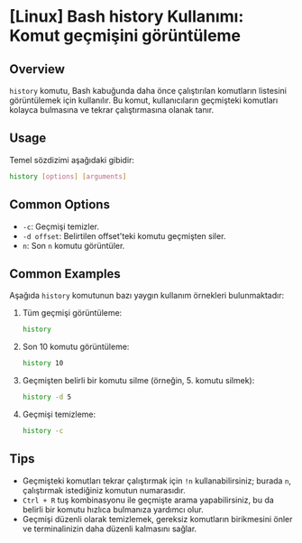 # [Linux] Bash history Kullanımı: Komut geçmişini görüntüleme

## Overview
`history` komutu, Bash kabuğunda daha önce çalıştırılan komutların listesini görüntülemek için kullanılır. Bu komut, kullanıcıların geçmişteki komutları kolayca bulmasına ve tekrar çalıştırmasına olanak tanır.

## Usage
Temel sözdizimi aşağıdaki gibidir:

```bash
history [options] [arguments]
```

## Common Options
- `-c`: Geçmişi temizler.
- `-d offset`: Belirtilen offset'teki komutu geçmişten siler.
- `n`: Son `n` komutu görüntüler.

## Common Examples
Aşağıda `history` komutunun bazı yaygın kullanım örnekleri bulunmaktadır:

1. Tüm geçmişi görüntüleme:
   ```bash
   history
   ```

2. Son 10 komutu görüntüleme:
   ```bash
   history 10
   ```

3. Geçmişten belirli bir komutu silme (örneğin, 5. komutu silmek):
   ```bash
   history -d 5
   ```

4. Geçmişi temizleme:
   ```bash
   history -c
   ```

## Tips
- Geçmişteki komutları tekrar çalıştırmak için `!n` kullanabilirsiniz; burada `n`, çalıştırmak istediğiniz komutun numarasıdır.
- `Ctrl + R` tuş kombinasyonu ile geçmişte arama yapabilirsiniz, bu da belirli bir komutu hızlıca bulmanıza yardımcı olur.
- Geçmişi düzenli olarak temizlemek, gereksiz komutların birikmesini önler ve terminalinizin daha düzenli kalmasını sağlar.